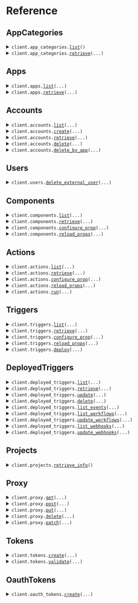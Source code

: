 # Reference
## AppCategories
<details><summary><code>client.app_categories.<a href="src/pipedream/app_categories/client.py">list</a>()</code></summary>
<dl>
<dd>

#### 🔌 Usage

<dl>
<dd>

<dl>
<dd>

```python
from pipedream import Pipedream

client = Pipedream(
    project_id="YOUR_PROJECT_ID",
    project_environment="YOUR_PROJECT_ENVIRONMENT",
    client_id="YOUR_CLIENT_ID",
    client_secret="YOUR_CLIENT_SECRET",
)
client.app_categories.list()

```
</dd>
</dl>
</dd>
</dl>

#### ⚙️ Parameters

<dl>
<dd>

<dl>
<dd>

**request_options:** `typing.Optional[RequestOptions]` — Request-specific configuration.
    
</dd>
</dl>
</dd>
</dl>


</dd>
</dl>
</details>

<details><summary><code>client.app_categories.<a href="src/pipedream/app_categories/client.py">retrieve</a>(...)</code></summary>
<dl>
<dd>

#### 🔌 Usage

<dl>
<dd>

<dl>
<dd>

```python
from pipedream import Pipedream

client = Pipedream(
    project_id="YOUR_PROJECT_ID",
    project_environment="YOUR_PROJECT_ENVIRONMENT",
    client_id="YOUR_CLIENT_ID",
    client_secret="YOUR_CLIENT_SECRET",
)
client.app_categories.retrieve(
    id="id",
)

```
</dd>
</dl>
</dd>
</dl>

#### ⚙️ Parameters

<dl>
<dd>

<dl>
<dd>

**id:** `str` — The ID of the app category to retrieve
    
</dd>
</dl>

<dl>
<dd>

**request_options:** `typing.Optional[RequestOptions]` — Request-specific configuration.
    
</dd>
</dl>
</dd>
</dl>


</dd>
</dl>
</details>

## Apps
<details><summary><code>client.apps.<a href="src/pipedream/apps/client.py">list</a>(...)</code></summary>
<dl>
<dd>

#### 🔌 Usage

<dl>
<dd>

<dl>
<dd>

```python
from pipedream import Pipedream

client = Pipedream(
    project_id="YOUR_PROJECT_ID",
    project_environment="YOUR_PROJECT_ENVIRONMENT",
    client_id="YOUR_CLIENT_ID",
    client_secret="YOUR_CLIENT_SECRET",
)
response = client.apps.list()
for item in response:
    yield item
# alternatively, you can paginate page-by-page
for page in response.iter_pages():
    yield page

```
</dd>
</dl>
</dd>
</dl>

#### ⚙️ Parameters

<dl>
<dd>

<dl>
<dd>

**after:** `typing.Optional[str]` — The cursor to start from for pagination
    
</dd>
</dl>

<dl>
<dd>

**before:** `typing.Optional[str]` — The cursor to end before for pagination
    
</dd>
</dl>

<dl>
<dd>

**limit:** `typing.Optional[int]` — The maximum number of results to return
    
</dd>
</dl>

<dl>
<dd>

**q:** `typing.Optional[str]` — A search query to filter the apps
    
</dd>
</dl>

<dl>
<dd>

**sort_key:** `typing.Optional[AppsListRequestSortKey]` — The key to sort the apps by
    
</dd>
</dl>

<dl>
<dd>

**sort_direction:** `typing.Optional[AppsListRequestSortDirection]` — The direction to sort the apps
    
</dd>
</dl>

<dl>
<dd>

**category_ids:** `typing.Optional[typing.Union[str, typing.Sequence[str]]]` — Only return apps in these categories
    
</dd>
</dl>

<dl>
<dd>

**request_options:** `typing.Optional[RequestOptions]` — Request-specific configuration.
    
</dd>
</dl>
</dd>
</dl>


</dd>
</dl>
</details>

<details><summary><code>client.apps.<a href="src/pipedream/apps/client.py">retrieve</a>(...)</code></summary>
<dl>
<dd>

#### 🔌 Usage

<dl>
<dd>

<dl>
<dd>

```python
from pipedream import Pipedream

client = Pipedream(
    project_id="YOUR_PROJECT_ID",
    project_environment="YOUR_PROJECT_ENVIRONMENT",
    client_id="YOUR_CLIENT_ID",
    client_secret="YOUR_CLIENT_SECRET",
)
client.apps.retrieve(
    app_id="app_id",
)

```
</dd>
</dl>
</dd>
</dl>

#### ⚙️ Parameters

<dl>
<dd>

<dl>
<dd>

**app_id:** `str` — The name slug or ID of the app (e.g., 'slack', 'github')
    
</dd>
</dl>

<dl>
<dd>

**request_options:** `typing.Optional[RequestOptions]` — Request-specific configuration.
    
</dd>
</dl>
</dd>
</dl>


</dd>
</dl>
</details>

## Accounts
<details><summary><code>client.accounts.<a href="src/pipedream/accounts/client.py">list</a>(...)</code></summary>
<dl>
<dd>

#### 🔌 Usage

<dl>
<dd>

<dl>
<dd>

```python
from pipedream import Pipedream

client = Pipedream(
    project_id="YOUR_PROJECT_ID",
    project_environment="YOUR_PROJECT_ENVIRONMENT",
    client_id="YOUR_CLIENT_ID",
    client_secret="YOUR_CLIENT_SECRET",
)
response = client.accounts.list()
for item in response:
    yield item
# alternatively, you can paginate page-by-page
for page in response.iter_pages():
    yield page

```
</dd>
</dl>
</dd>
</dl>

#### ⚙️ Parameters

<dl>
<dd>

<dl>
<dd>

**app_id:** `typing.Optional[str]` — The app slug or ID to filter accounts by.
    
</dd>
</dl>

<dl>
<dd>

**external_user_id:** `typing.Optional[str]` 
    
</dd>
</dl>

<dl>
<dd>

**oauth_app_id:** `typing.Optional[str]` — The OAuth app ID to filter by, if applicable
    
</dd>
</dl>

<dl>
<dd>

**after:** `typing.Optional[str]` — The cursor to start from for pagination
    
</dd>
</dl>

<dl>
<dd>

**before:** `typing.Optional[str]` — The cursor to end before for pagination
    
</dd>
</dl>

<dl>
<dd>

**limit:** `typing.Optional[int]` — The maximum number of results to return
    
</dd>
</dl>

<dl>
<dd>

**include_credentials:** `typing.Optional[bool]` — Whether to retrieve the account's credentials or not
    
</dd>
</dl>

<dl>
<dd>

**request_options:** `typing.Optional[RequestOptions]` — Request-specific configuration.
    
</dd>
</dl>
</dd>
</dl>


</dd>
</dl>
</details>

<details><summary><code>client.accounts.<a href="src/pipedream/accounts/client.py">create</a>(...)</code></summary>
<dl>
<dd>

#### 🔌 Usage

<dl>
<dd>

<dl>
<dd>

```python
from pipedream import Pipedream

client = Pipedream(
    project_id="YOUR_PROJECT_ID",
    project_environment="YOUR_PROJECT_ENVIRONMENT",
    client_id="YOUR_CLIENT_ID",
    client_secret="YOUR_CLIENT_SECRET",
)
client.accounts.create(
    app_slug="app_slug",
    cfmap_json="cfmap_json",
    connect_token="connect_token",
)

```
</dd>
</dl>
</dd>
</dl>

#### ⚙️ Parameters

<dl>
<dd>

<dl>
<dd>

**app_slug:** `str` — The app slug for the account
    
</dd>
</dl>

<dl>
<dd>

**cfmap_json:** `str` — JSON string containing the custom fields mapping
    
</dd>
</dl>

<dl>
<dd>

**connect_token:** `str` — The connect token for authentication
    
</dd>
</dl>

<dl>
<dd>

**app_id:** `typing.Optional[str]` — The app slug or ID to filter accounts by.
    
</dd>
</dl>

<dl>
<dd>

**external_user_id:** `typing.Optional[str]` 
    
</dd>
</dl>

<dl>
<dd>

**oauth_app_id:** `typing.Optional[str]` — The OAuth app ID to filter by, if applicable
    
</dd>
</dl>

<dl>
<dd>

**name:** `typing.Optional[str]` — Optional name for the account
    
</dd>
</dl>

<dl>
<dd>

**request_options:** `typing.Optional[RequestOptions]` — Request-specific configuration.
    
</dd>
</dl>
</dd>
</dl>


</dd>
</dl>
</details>

<details><summary><code>client.accounts.<a href="src/pipedream/accounts/client.py">retrieve</a>(...)</code></summary>
<dl>
<dd>

#### 🔌 Usage

<dl>
<dd>

<dl>
<dd>

```python
from pipedream import Pipedream

client = Pipedream(
    project_id="YOUR_PROJECT_ID",
    project_environment="YOUR_PROJECT_ENVIRONMENT",
    client_id="YOUR_CLIENT_ID",
    client_secret="YOUR_CLIENT_SECRET",
)
client.accounts.retrieve(
    account_id="account_id",
)

```
</dd>
</dl>
</dd>
</dl>

#### ⚙️ Parameters

<dl>
<dd>

<dl>
<dd>

**account_id:** `str` 
    
</dd>
</dl>

<dl>
<dd>

**include_credentials:** `typing.Optional[bool]` — Whether to retrieve the account's credentials or not
    
</dd>
</dl>

<dl>
<dd>

**request_options:** `typing.Optional[RequestOptions]` — Request-specific configuration.
    
</dd>
</dl>
</dd>
</dl>


</dd>
</dl>
</details>

<details><summary><code>client.accounts.<a href="src/pipedream/accounts/client.py">delete</a>(...)</code></summary>
<dl>
<dd>

#### 🔌 Usage

<dl>
<dd>

<dl>
<dd>

```python
from pipedream import Pipedream

client = Pipedream(
    project_id="YOUR_PROJECT_ID",
    project_environment="YOUR_PROJECT_ENVIRONMENT",
    client_id="YOUR_CLIENT_ID",
    client_secret="YOUR_CLIENT_SECRET",
)
client.accounts.delete(
    account_id="account_id",
)

```
</dd>
</dl>
</dd>
</dl>

#### ⚙️ Parameters

<dl>
<dd>

<dl>
<dd>

**account_id:** `str` 
    
</dd>
</dl>

<dl>
<dd>

**request_options:** `typing.Optional[RequestOptions]` — Request-specific configuration.
    
</dd>
</dl>
</dd>
</dl>


</dd>
</dl>
</details>

<details><summary><code>client.accounts.<a href="src/pipedream/accounts/client.py">delete_by_app</a>(...)</code></summary>
<dl>
<dd>

#### 🔌 Usage

<dl>
<dd>

<dl>
<dd>

```python
from pipedream import Pipedream

client = Pipedream(
    project_id="YOUR_PROJECT_ID",
    project_environment="YOUR_PROJECT_ENVIRONMENT",
    client_id="YOUR_CLIENT_ID",
    client_secret="YOUR_CLIENT_SECRET",
)
client.accounts.delete_by_app(
    app_id="app_id",
)

```
</dd>
</dl>
</dd>
</dl>

#### ⚙️ Parameters

<dl>
<dd>

<dl>
<dd>

**app_id:** `str` 
    
</dd>
</dl>

<dl>
<dd>

**request_options:** `typing.Optional[RequestOptions]` — Request-specific configuration.
    
</dd>
</dl>
</dd>
</dl>


</dd>
</dl>
</details>

## Users
<details><summary><code>client.users.<a href="src/pipedream/users/client.py">delete_external_user</a>(...)</code></summary>
<dl>
<dd>

#### 🔌 Usage

<dl>
<dd>

<dl>
<dd>

```python
from pipedream import Pipedream

client = Pipedream(
    project_id="YOUR_PROJECT_ID",
    project_environment="YOUR_PROJECT_ENVIRONMENT",
    client_id="YOUR_CLIENT_ID",
    client_secret="YOUR_CLIENT_SECRET",
)
client.users.delete_external_user(
    external_user_id="external_user_id",
)

```
</dd>
</dl>
</dd>
</dl>

#### ⚙️ Parameters

<dl>
<dd>

<dl>
<dd>

**external_user_id:** `str` 
    
</dd>
</dl>

<dl>
<dd>

**request_options:** `typing.Optional[RequestOptions]` — Request-specific configuration.
    
</dd>
</dl>
</dd>
</dl>


</dd>
</dl>
</details>

## Components
<details><summary><code>client.components.<a href="src/pipedream/components/client.py">list</a>(...)</code></summary>
<dl>
<dd>

#### 🔌 Usage

<dl>
<dd>

<dl>
<dd>

```python
from pipedream import Pipedream

client = Pipedream(
    project_id="YOUR_PROJECT_ID",
    project_environment="YOUR_PROJECT_ENVIRONMENT",
    client_id="YOUR_CLIENT_ID",
    client_secret="YOUR_CLIENT_SECRET",
)
response = client.components.list()
for item in response:
    yield item
# alternatively, you can paginate page-by-page
for page in response.iter_pages():
    yield page

```
</dd>
</dl>
</dd>
</dl>

#### ⚙️ Parameters

<dl>
<dd>

<dl>
<dd>

**after:** `typing.Optional[str]` — The cursor to start from for pagination
    
</dd>
</dl>

<dl>
<dd>

**before:** `typing.Optional[str]` — The cursor to end before for pagination
    
</dd>
</dl>

<dl>
<dd>

**limit:** `typing.Optional[int]` — The maximum number of results to return
    
</dd>
</dl>

<dl>
<dd>

**q:** `typing.Optional[str]` — A search query to filter the components
    
</dd>
</dl>

<dl>
<dd>

**app:** `typing.Optional[str]` — The ID or name slug of the app to filter the components
    
</dd>
</dl>

<dl>
<dd>

**request_options:** `typing.Optional[RequestOptions]` — Request-specific configuration.
    
</dd>
</dl>
</dd>
</dl>


</dd>
</dl>
</details>

<details><summary><code>client.components.<a href="src/pipedream/components/client.py">retrieve</a>(...)</code></summary>
<dl>
<dd>

#### 🔌 Usage

<dl>
<dd>

<dl>
<dd>

```python
from pipedream import Pipedream

client = Pipedream(
    project_id="YOUR_PROJECT_ID",
    project_environment="YOUR_PROJECT_ENVIRONMENT",
    client_id="YOUR_CLIENT_ID",
    client_secret="YOUR_CLIENT_SECRET",
)
client.components.retrieve(
    component_id="component_id",
)

```
</dd>
</dl>
</dd>
</dl>

#### ⚙️ Parameters

<dl>
<dd>

<dl>
<dd>

**component_id:** `str` — The key that uniquely identifies the component (e.g., 'slack-send-message')
    
</dd>
</dl>

<dl>
<dd>

**request_options:** `typing.Optional[RequestOptions]` — Request-specific configuration.
    
</dd>
</dl>
</dd>
</dl>


</dd>
</dl>
</details>

<details><summary><code>client.components.<a href="src/pipedream/components/client.py">configure_prop</a>(...)</code></summary>
<dl>
<dd>

#### 🔌 Usage

<dl>
<dd>

<dl>
<dd>

```python
from pipedream import Pipedream

client = Pipedream(
    project_id="YOUR_PROJECT_ID",
    project_environment="YOUR_PROJECT_ENVIRONMENT",
    client_id="YOUR_CLIENT_ID",
    client_secret="YOUR_CLIENT_SECRET",
)
client.components.configure_prop(
    id="id",
    external_user_id="external_user_id",
    prop_name="prop_name",
)

```
</dd>
</dl>
</dd>
</dl>

#### ⚙️ Parameters

<dl>
<dd>

<dl>
<dd>

**id:** `str` — The component ID
    
</dd>
</dl>

<dl>
<dd>

**external_user_id:** `str` — The external user ID
    
</dd>
</dl>

<dl>
<dd>

**prop_name:** `str` — The name of the prop to configure
    
</dd>
</dl>

<dl>
<dd>

**async_handle:** `typing.Optional[str]` 
    
</dd>
</dl>

<dl>
<dd>

**blocking:** `typing.Optional[bool]` — Whether this operation should block until completion
    
</dd>
</dl>

<dl>
<dd>

**configured_props:** `typing.Optional[typing.Dict[str, typing.Optional[typing.Any]]]` — The configured properties for the component
    
</dd>
</dl>

<dl>
<dd>

**dynamic_props_id:** `typing.Optional[str]` — The ID for dynamic props
    
</dd>
</dl>

<dl>
<dd>

**configure_prop_opts_async_handle:** `typing.Optional[str]` — Handle for async operations
    
</dd>
</dl>

<dl>
<dd>

**page:** `typing.Optional[float]` — Page number for paginated results
    
</dd>
</dl>

<dl>
<dd>

**prev_context:** `typing.Optional[typing.Dict[str, typing.Optional[typing.Any]]]` — Previous context for pagination
    
</dd>
</dl>

<dl>
<dd>

**query:** `typing.Optional[str]` — Search query for filtering options
    
</dd>
</dl>

<dl>
<dd>

**request_options:** `typing.Optional[RequestOptions]` — Request-specific configuration.
    
</dd>
</dl>
</dd>
</dl>


</dd>
</dl>
</details>

<details><summary><code>client.components.<a href="src/pipedream/components/client.py">reload_props</a>(...)</code></summary>
<dl>
<dd>

#### 🔌 Usage

<dl>
<dd>

<dl>
<dd>

```python
from pipedream import Pipedream

client = Pipedream(
    project_id="YOUR_PROJECT_ID",
    project_environment="YOUR_PROJECT_ENVIRONMENT",
    client_id="YOUR_CLIENT_ID",
    client_secret="YOUR_CLIENT_SECRET",
)
client.components.reload_props(
    id="id",
    external_user_id="external_user_id",
)

```
</dd>
</dl>
</dd>
</dl>

#### ⚙️ Parameters

<dl>
<dd>

<dl>
<dd>

**id:** `str` — The component ID
    
</dd>
</dl>

<dl>
<dd>

**external_user_id:** `str` — The external user ID
    
</dd>
</dl>

<dl>
<dd>

**async_handle:** `typing.Optional[str]` 
    
</dd>
</dl>

<dl>
<dd>

**blocking:** `typing.Optional[bool]` — Whether this operation should block until completion
    
</dd>
</dl>

<dl>
<dd>

**configured_props:** `typing.Optional[typing.Dict[str, typing.Optional[typing.Any]]]` — The configured properties for the component
    
</dd>
</dl>

<dl>
<dd>

**dynamic_props_id:** `typing.Optional[str]` — The ID for dynamic props
    
</dd>
</dl>

<dl>
<dd>

**reload_props_opts_async_handle:** `typing.Optional[str]` — Handle for async operations
    
</dd>
</dl>

<dl>
<dd>

**request_options:** `typing.Optional[RequestOptions]` — Request-specific configuration.
    
</dd>
</dl>
</dd>
</dl>


</dd>
</dl>
</details>

## Actions
<details><summary><code>client.actions.<a href="src/pipedream/actions/client.py">list</a>(...)</code></summary>
<dl>
<dd>

#### 🔌 Usage

<dl>
<dd>

<dl>
<dd>

```python
from pipedream import Pipedream

client = Pipedream(
    project_id="YOUR_PROJECT_ID",
    project_environment="YOUR_PROJECT_ENVIRONMENT",
    client_id="YOUR_CLIENT_ID",
    client_secret="YOUR_CLIENT_SECRET",
)
response = client.actions.list()
for item in response:
    yield item
# alternatively, you can paginate page-by-page
for page in response.iter_pages():
    yield page

```
</dd>
</dl>
</dd>
</dl>

#### ⚙️ Parameters

<dl>
<dd>

<dl>
<dd>

**after:** `typing.Optional[str]` — The cursor to start from for pagination
    
</dd>
</dl>

<dl>
<dd>

**before:** `typing.Optional[str]` — The cursor to end before for pagination
    
</dd>
</dl>

<dl>
<dd>

**limit:** `typing.Optional[int]` — The maximum number of results to return
    
</dd>
</dl>

<dl>
<dd>

**q:** `typing.Optional[str]` — A search query to filter the actions
    
</dd>
</dl>

<dl>
<dd>

**app:** `typing.Optional[str]` — The ID or name slug of the app to filter the actions
    
</dd>
</dl>

<dl>
<dd>

**request_options:** `typing.Optional[RequestOptions]` — Request-specific configuration.
    
</dd>
</dl>
</dd>
</dl>


</dd>
</dl>
</details>

<details><summary><code>client.actions.<a href="src/pipedream/actions/client.py">retrieve</a>(...)</code></summary>
<dl>
<dd>

#### 🔌 Usage

<dl>
<dd>

<dl>
<dd>

```python
from pipedream import Pipedream

client = Pipedream(
    project_id="YOUR_PROJECT_ID",
    project_environment="YOUR_PROJECT_ENVIRONMENT",
    client_id="YOUR_CLIENT_ID",
    client_secret="YOUR_CLIENT_SECRET",
)
client.actions.retrieve(
    component_id="component_id",
)

```
</dd>
</dl>
</dd>
</dl>

#### ⚙️ Parameters

<dl>
<dd>

<dl>
<dd>

**component_id:** `str` — The key that uniquely identifies the component (e.g., 'slack-send-message')
    
</dd>
</dl>

<dl>
<dd>

**request_options:** `typing.Optional[RequestOptions]` — Request-specific configuration.
    
</dd>
</dl>
</dd>
</dl>


</dd>
</dl>
</details>

<details><summary><code>client.actions.<a href="src/pipedream/actions/client.py">configure_prop</a>(...)</code></summary>
<dl>
<dd>

#### 🔌 Usage

<dl>
<dd>

<dl>
<dd>

```python
from pipedream import Pipedream

client = Pipedream(
    project_id="YOUR_PROJECT_ID",
    project_environment="YOUR_PROJECT_ENVIRONMENT",
    client_id="YOUR_CLIENT_ID",
    client_secret="YOUR_CLIENT_SECRET",
)
client.actions.configure_prop(
    id="id",
    external_user_id="external_user_id",
    prop_name="prop_name",
)

```
</dd>
</dl>
</dd>
</dl>

#### ⚙️ Parameters

<dl>
<dd>

<dl>
<dd>

**id:** `str` — The component ID
    
</dd>
</dl>

<dl>
<dd>

**external_user_id:** `str` — The external user ID
    
</dd>
</dl>

<dl>
<dd>

**prop_name:** `str` — The name of the prop to configure
    
</dd>
</dl>

<dl>
<dd>

**async_handle:** `typing.Optional[str]` 
    
</dd>
</dl>

<dl>
<dd>

**blocking:** `typing.Optional[bool]` — Whether this operation should block until completion
    
</dd>
</dl>

<dl>
<dd>

**configured_props:** `typing.Optional[typing.Dict[str, typing.Optional[typing.Any]]]` — The configured properties for the component
    
</dd>
</dl>

<dl>
<dd>

**dynamic_props_id:** `typing.Optional[str]` — The ID for dynamic props
    
</dd>
</dl>

<dl>
<dd>

**configure_prop_opts_async_handle:** `typing.Optional[str]` — Handle for async operations
    
</dd>
</dl>

<dl>
<dd>

**page:** `typing.Optional[float]` — Page number for paginated results
    
</dd>
</dl>

<dl>
<dd>

**prev_context:** `typing.Optional[typing.Dict[str, typing.Optional[typing.Any]]]` — Previous context for pagination
    
</dd>
</dl>

<dl>
<dd>

**query:** `typing.Optional[str]` — Search query for filtering options
    
</dd>
</dl>

<dl>
<dd>

**request_options:** `typing.Optional[RequestOptions]` — Request-specific configuration.
    
</dd>
</dl>
</dd>
</dl>


</dd>
</dl>
</details>

<details><summary><code>client.actions.<a href="src/pipedream/actions/client.py">reload_props</a>(...)</code></summary>
<dl>
<dd>

#### 🔌 Usage

<dl>
<dd>

<dl>
<dd>

```python
from pipedream import Pipedream

client = Pipedream(
    project_id="YOUR_PROJECT_ID",
    project_environment="YOUR_PROJECT_ENVIRONMENT",
    client_id="YOUR_CLIENT_ID",
    client_secret="YOUR_CLIENT_SECRET",
)
client.actions.reload_props(
    id="id",
    external_user_id="external_user_id",
)

```
</dd>
</dl>
</dd>
</dl>

#### ⚙️ Parameters

<dl>
<dd>

<dl>
<dd>

**id:** `str` — The component ID
    
</dd>
</dl>

<dl>
<dd>

**external_user_id:** `str` — The external user ID
    
</dd>
</dl>

<dl>
<dd>

**async_handle:** `typing.Optional[str]` 
    
</dd>
</dl>

<dl>
<dd>

**blocking:** `typing.Optional[bool]` — Whether this operation should block until completion
    
</dd>
</dl>

<dl>
<dd>

**configured_props:** `typing.Optional[typing.Dict[str, typing.Optional[typing.Any]]]` — The configured properties for the component
    
</dd>
</dl>

<dl>
<dd>

**dynamic_props_id:** `typing.Optional[str]` — The ID for dynamic props
    
</dd>
</dl>

<dl>
<dd>

**reload_props_opts_async_handle:** `typing.Optional[str]` — Handle for async operations
    
</dd>
</dl>

<dl>
<dd>

**request_options:** `typing.Optional[RequestOptions]` — Request-specific configuration.
    
</dd>
</dl>
</dd>
</dl>


</dd>
</dl>
</details>

<details><summary><code>client.actions.<a href="src/pipedream/actions/client.py">run</a>(...)</code></summary>
<dl>
<dd>

#### 🔌 Usage

<dl>
<dd>

<dl>
<dd>

```python
from pipedream import Pipedream

client = Pipedream(
    project_id="YOUR_PROJECT_ID",
    project_environment="YOUR_PROJECT_ENVIRONMENT",
    client_id="YOUR_CLIENT_ID",
    client_secret="YOUR_CLIENT_SECRET",
)
client.actions.run(
    id="id",
    external_user_id="external_user_id",
)

```
</dd>
</dl>
</dd>
</dl>

#### ⚙️ Parameters

<dl>
<dd>

<dl>
<dd>

**id:** `str` — The action component ID
    
</dd>
</dl>

<dl>
<dd>

**external_user_id:** `str` — The external user ID
    
</dd>
</dl>

<dl>
<dd>

**async_handle:** `typing.Optional[str]` 
    
</dd>
</dl>

<dl>
<dd>

**configured_props:** `typing.Optional[typing.Dict[str, typing.Optional[typing.Any]]]` — The configured properties for the action
    
</dd>
</dl>

<dl>
<dd>

**dynamic_props_id:** `typing.Optional[str]` — The ID for dynamic props
    
</dd>
</dl>

<dl>
<dd>

**request_options:** `typing.Optional[RequestOptions]` — Request-specific configuration.
    
</dd>
</dl>
</dd>
</dl>


</dd>
</dl>
</details>

## Triggers
<details><summary><code>client.triggers.<a href="src/pipedream/triggers/client.py">list</a>(...)</code></summary>
<dl>
<dd>

#### 🔌 Usage

<dl>
<dd>

<dl>
<dd>

```python
from pipedream import Pipedream

client = Pipedream(
    project_id="YOUR_PROJECT_ID",
    project_environment="YOUR_PROJECT_ENVIRONMENT",
    client_id="YOUR_CLIENT_ID",
    client_secret="YOUR_CLIENT_SECRET",
)
response = client.triggers.list()
for item in response:
    yield item
# alternatively, you can paginate page-by-page
for page in response.iter_pages():
    yield page

```
</dd>
</dl>
</dd>
</dl>

#### ⚙️ Parameters

<dl>
<dd>

<dl>
<dd>

**after:** `typing.Optional[str]` — The cursor to start from for pagination
    
</dd>
</dl>

<dl>
<dd>

**before:** `typing.Optional[str]` — The cursor to end before for pagination
    
</dd>
</dl>

<dl>
<dd>

**limit:** `typing.Optional[int]` — The maximum number of results to return
    
</dd>
</dl>

<dl>
<dd>

**q:** `typing.Optional[str]` — A search query to filter the triggers
    
</dd>
</dl>

<dl>
<dd>

**app:** `typing.Optional[str]` — The ID or name slug of the app to filter the triggers
    
</dd>
</dl>

<dl>
<dd>

**request_options:** `typing.Optional[RequestOptions]` — Request-specific configuration.
    
</dd>
</dl>
</dd>
</dl>


</dd>
</dl>
</details>

<details><summary><code>client.triggers.<a href="src/pipedream/triggers/client.py">retrieve</a>(...)</code></summary>
<dl>
<dd>

#### 🔌 Usage

<dl>
<dd>

<dl>
<dd>

```python
from pipedream import Pipedream

client = Pipedream(
    project_id="YOUR_PROJECT_ID",
    project_environment="YOUR_PROJECT_ENVIRONMENT",
    client_id="YOUR_CLIENT_ID",
    client_secret="YOUR_CLIENT_SECRET",
)
client.triggers.retrieve(
    component_id="component_id",
)

```
</dd>
</dl>
</dd>
</dl>

#### ⚙️ Parameters

<dl>
<dd>

<dl>
<dd>

**component_id:** `str` — The key that uniquely identifies the component (e.g., 'slack-send-message')
    
</dd>
</dl>

<dl>
<dd>

**request_options:** `typing.Optional[RequestOptions]` — Request-specific configuration.
    
</dd>
</dl>
</dd>
</dl>


</dd>
</dl>
</details>

<details><summary><code>client.triggers.<a href="src/pipedream/triggers/client.py">configure_prop</a>(...)</code></summary>
<dl>
<dd>

#### 🔌 Usage

<dl>
<dd>

<dl>
<dd>

```python
from pipedream import Pipedream

client = Pipedream(
    project_id="YOUR_PROJECT_ID",
    project_environment="YOUR_PROJECT_ENVIRONMENT",
    client_id="YOUR_CLIENT_ID",
    client_secret="YOUR_CLIENT_SECRET",
)
client.triggers.configure_prop(
    id="id",
    external_user_id="external_user_id",
    prop_name="prop_name",
)

```
</dd>
</dl>
</dd>
</dl>

#### ⚙️ Parameters

<dl>
<dd>

<dl>
<dd>

**id:** `str` — The component ID
    
</dd>
</dl>

<dl>
<dd>

**external_user_id:** `str` — The external user ID
    
</dd>
</dl>

<dl>
<dd>

**prop_name:** `str` — The name of the prop to configure
    
</dd>
</dl>

<dl>
<dd>

**async_handle:** `typing.Optional[str]` 
    
</dd>
</dl>

<dl>
<dd>

**blocking:** `typing.Optional[bool]` — Whether this operation should block until completion
    
</dd>
</dl>

<dl>
<dd>

**configured_props:** `typing.Optional[typing.Dict[str, typing.Optional[typing.Any]]]` — The configured properties for the component
    
</dd>
</dl>

<dl>
<dd>

**dynamic_props_id:** `typing.Optional[str]` — The ID for dynamic props
    
</dd>
</dl>

<dl>
<dd>

**configure_prop_opts_async_handle:** `typing.Optional[str]` — Handle for async operations
    
</dd>
</dl>

<dl>
<dd>

**page:** `typing.Optional[float]` — Page number for paginated results
    
</dd>
</dl>

<dl>
<dd>

**prev_context:** `typing.Optional[typing.Dict[str, typing.Optional[typing.Any]]]` — Previous context for pagination
    
</dd>
</dl>

<dl>
<dd>

**query:** `typing.Optional[str]` — Search query for filtering options
    
</dd>
</dl>

<dl>
<dd>

**request_options:** `typing.Optional[RequestOptions]` — Request-specific configuration.
    
</dd>
</dl>
</dd>
</dl>


</dd>
</dl>
</details>

<details><summary><code>client.triggers.<a href="src/pipedream/triggers/client.py">reload_props</a>(...)</code></summary>
<dl>
<dd>

#### 🔌 Usage

<dl>
<dd>

<dl>
<dd>

```python
from pipedream import Pipedream

client = Pipedream(
    project_id="YOUR_PROJECT_ID",
    project_environment="YOUR_PROJECT_ENVIRONMENT",
    client_id="YOUR_CLIENT_ID",
    client_secret="YOUR_CLIENT_SECRET",
)
client.triggers.reload_props(
    id="id",
    external_user_id="external_user_id",
)

```
</dd>
</dl>
</dd>
</dl>

#### ⚙️ Parameters

<dl>
<dd>

<dl>
<dd>

**id:** `str` — The component ID
    
</dd>
</dl>

<dl>
<dd>

**external_user_id:** `str` — The external user ID
    
</dd>
</dl>

<dl>
<dd>

**async_handle:** `typing.Optional[str]` 
    
</dd>
</dl>

<dl>
<dd>

**blocking:** `typing.Optional[bool]` — Whether this operation should block until completion
    
</dd>
</dl>

<dl>
<dd>

**configured_props:** `typing.Optional[typing.Dict[str, typing.Optional[typing.Any]]]` — The configured properties for the component
    
</dd>
</dl>

<dl>
<dd>

**dynamic_props_id:** `typing.Optional[str]` — The ID for dynamic props
    
</dd>
</dl>

<dl>
<dd>

**reload_props_opts_async_handle:** `typing.Optional[str]` — Handle for async operations
    
</dd>
</dl>

<dl>
<dd>

**request_options:** `typing.Optional[RequestOptions]` — Request-specific configuration.
    
</dd>
</dl>
</dd>
</dl>


</dd>
</dl>
</details>

<details><summary><code>client.triggers.<a href="src/pipedream/triggers/client.py">deploy</a>(...)</code></summary>
<dl>
<dd>

#### 🔌 Usage

<dl>
<dd>

<dl>
<dd>

```python
from pipedream import Pipedream

client = Pipedream(
    project_id="YOUR_PROJECT_ID",
    project_environment="YOUR_PROJECT_ENVIRONMENT",
    client_id="YOUR_CLIENT_ID",
    client_secret="YOUR_CLIENT_SECRET",
)
client.triggers.deploy(
    id="id",
    external_user_id="external_user_id",
)

```
</dd>
</dl>
</dd>
</dl>

#### ⚙️ Parameters

<dl>
<dd>

<dl>
<dd>

**id:** `str` — The trigger component ID
    
</dd>
</dl>

<dl>
<dd>

**external_user_id:** `str` — The external user ID
    
</dd>
</dl>

<dl>
<dd>

**configured_props:** `typing.Optional[typing.Dict[str, typing.Optional[typing.Any]]]` — The configured properties for the trigger
    
</dd>
</dl>

<dl>
<dd>

**dynamic_props_id:** `typing.Optional[str]` — The ID for dynamic props
    
</dd>
</dl>

<dl>
<dd>

**webhook_url:** `typing.Optional[str]` — Optional webhook URL to receive trigger events
    
</dd>
</dl>

<dl>
<dd>

**request_options:** `typing.Optional[RequestOptions]` — Request-specific configuration.
    
</dd>
</dl>
</dd>
</dl>


</dd>
</dl>
</details>

## DeployedTriggers
<details><summary><code>client.deployed_triggers.<a href="src/pipedream/deployed_triggers/client.py">list</a>(...)</code></summary>
<dl>
<dd>

#### 🔌 Usage

<dl>
<dd>

<dl>
<dd>

```python
from pipedream import Pipedream

client = Pipedream(
    project_id="YOUR_PROJECT_ID",
    project_environment="YOUR_PROJECT_ENVIRONMENT",
    client_id="YOUR_CLIENT_ID",
    client_secret="YOUR_CLIENT_SECRET",
)
response = client.deployed_triggers.list(
    external_user_id="external_user_id",
)
for item in response:
    yield item
# alternatively, you can paginate page-by-page
for page in response.iter_pages():
    yield page

```
</dd>
</dl>
</dd>
</dl>

#### ⚙️ Parameters

<dl>
<dd>

<dl>
<dd>

**external_user_id:** `str` — Your end user ID, for whom you deployed the trigger
    
</dd>
</dl>

<dl>
<dd>

**after:** `typing.Optional[str]` — The cursor to start from for pagination
    
</dd>
</dl>

<dl>
<dd>

**before:** `typing.Optional[str]` — The cursor to end before for pagination
    
</dd>
</dl>

<dl>
<dd>

**limit:** `typing.Optional[int]` — The maximum number of results to return
    
</dd>
</dl>

<dl>
<dd>

**request_options:** `typing.Optional[RequestOptions]` — Request-specific configuration.
    
</dd>
</dl>
</dd>
</dl>


</dd>
</dl>
</details>

<details><summary><code>client.deployed_triggers.<a href="src/pipedream/deployed_triggers/client.py">retrieve</a>(...)</code></summary>
<dl>
<dd>

#### 🔌 Usage

<dl>
<dd>

<dl>
<dd>

```python
from pipedream import Pipedream

client = Pipedream(
    project_id="YOUR_PROJECT_ID",
    project_environment="YOUR_PROJECT_ENVIRONMENT",
    client_id="YOUR_CLIENT_ID",
    client_secret="YOUR_CLIENT_SECRET",
)
client.deployed_triggers.retrieve(
    trigger_id="trigger_id",
    external_user_id="external_user_id",
)

```
</dd>
</dl>
</dd>
</dl>

#### ⚙️ Parameters

<dl>
<dd>

<dl>
<dd>

**trigger_id:** `str` 
    
</dd>
</dl>

<dl>
<dd>

**external_user_id:** `str` — Your end user ID, for whom you deployed the trigger
    
</dd>
</dl>

<dl>
<dd>

**request_options:** `typing.Optional[RequestOptions]` — Request-specific configuration.
    
</dd>
</dl>
</dd>
</dl>


</dd>
</dl>
</details>

<details><summary><code>client.deployed_triggers.<a href="src/pipedream/deployed_triggers/client.py">update</a>(...)</code></summary>
<dl>
<dd>

#### 🔌 Usage

<dl>
<dd>

<dl>
<dd>

```python
from pipedream import Pipedream

client = Pipedream(
    project_id="YOUR_PROJECT_ID",
    project_environment="YOUR_PROJECT_ENVIRONMENT",
    client_id="YOUR_CLIENT_ID",
    client_secret="YOUR_CLIENT_SECRET",
)
client.deployed_triggers.update(
    trigger_id="trigger_id",
    external_user_id="external_user_id",
)

```
</dd>
</dl>
</dd>
</dl>

#### ⚙️ Parameters

<dl>
<dd>

<dl>
<dd>

**trigger_id:** `str` 
    
</dd>
</dl>

<dl>
<dd>

**external_user_id:** `str` — The external user ID who owns the trigger
    
</dd>
</dl>

<dl>
<dd>

**active:** `typing.Optional[bool]` — Whether the trigger should be active
    
</dd>
</dl>

<dl>
<dd>

**configured_props:** `typing.Optional[typing.Dict[str, typing.Optional[typing.Any]]]` — The configured properties for the trigger
    
</dd>
</dl>

<dl>
<dd>

**name:** `typing.Optional[str]` — The name of the trigger
    
</dd>
</dl>

<dl>
<dd>

**request_options:** `typing.Optional[RequestOptions]` — Request-specific configuration.
    
</dd>
</dl>
</dd>
</dl>


</dd>
</dl>
</details>

<details><summary><code>client.deployed_triggers.<a href="src/pipedream/deployed_triggers/client.py">delete</a>(...)</code></summary>
<dl>
<dd>

#### 🔌 Usage

<dl>
<dd>

<dl>
<dd>

```python
from pipedream import Pipedream

client = Pipedream(
    project_id="YOUR_PROJECT_ID",
    project_environment="YOUR_PROJECT_ENVIRONMENT",
    client_id="YOUR_CLIENT_ID",
    client_secret="YOUR_CLIENT_SECRET",
)
client.deployed_triggers.delete(
    trigger_id="trigger_id",
    external_user_id="external_user_id",
)

```
</dd>
</dl>
</dd>
</dl>

#### ⚙️ Parameters

<dl>
<dd>

<dl>
<dd>

**trigger_id:** `str` 
    
</dd>
</dl>

<dl>
<dd>

**external_user_id:** `str` — The external user ID who owns the trigger
    
</dd>
</dl>

<dl>
<dd>

**ignore_hook_errors:** `typing.Optional[bool]` — Whether to ignore errors during deactivation hook
    
</dd>
</dl>

<dl>
<dd>

**request_options:** `typing.Optional[RequestOptions]` — Request-specific configuration.
    
</dd>
</dl>
</dd>
</dl>


</dd>
</dl>
</details>

<details><summary><code>client.deployed_triggers.<a href="src/pipedream/deployed_triggers/client.py">list_events</a>(...)</code></summary>
<dl>
<dd>

#### 🔌 Usage

<dl>
<dd>

<dl>
<dd>

```python
from pipedream import Pipedream

client = Pipedream(
    project_id="YOUR_PROJECT_ID",
    project_environment="YOUR_PROJECT_ENVIRONMENT",
    client_id="YOUR_CLIENT_ID",
    client_secret="YOUR_CLIENT_SECRET",
)
client.deployed_triggers.list_events(
    trigger_id="trigger_id",
    external_user_id="external_user_id",
)

```
</dd>
</dl>
</dd>
</dl>

#### ⚙️ Parameters

<dl>
<dd>

<dl>
<dd>

**trigger_id:** `str` 
    
</dd>
</dl>

<dl>
<dd>

**external_user_id:** `str` — Your end user ID, for whom you deployed the trigger
    
</dd>
</dl>

<dl>
<dd>

**n:** `typing.Optional[int]` — The number of events to retrieve (defaults to 20 if not provided)
    
</dd>
</dl>

<dl>
<dd>

**request_options:** `typing.Optional[RequestOptions]` — Request-specific configuration.
    
</dd>
</dl>
</dd>
</dl>


</dd>
</dl>
</details>

<details><summary><code>client.deployed_triggers.<a href="src/pipedream/deployed_triggers/client.py">list_workflows</a>(...)</code></summary>
<dl>
<dd>

#### 🔌 Usage

<dl>
<dd>

<dl>
<dd>

```python
from pipedream import Pipedream

client = Pipedream(
    project_id="YOUR_PROJECT_ID",
    project_environment="YOUR_PROJECT_ENVIRONMENT",
    client_id="YOUR_CLIENT_ID",
    client_secret="YOUR_CLIENT_SECRET",
)
client.deployed_triggers.list_workflows(
    trigger_id="trigger_id",
    external_user_id="external_user_id",
)

```
</dd>
</dl>
</dd>
</dl>

#### ⚙️ Parameters

<dl>
<dd>

<dl>
<dd>

**trigger_id:** `str` 
    
</dd>
</dl>

<dl>
<dd>

**external_user_id:** `str` — The external user ID who owns the trigger
    
</dd>
</dl>

<dl>
<dd>

**request_options:** `typing.Optional[RequestOptions]` — Request-specific configuration.
    
</dd>
</dl>
</dd>
</dl>


</dd>
</dl>
</details>

<details><summary><code>client.deployed_triggers.<a href="src/pipedream/deployed_triggers/client.py">update_workflows</a>(...)</code></summary>
<dl>
<dd>

#### 🔌 Usage

<dl>
<dd>

<dl>
<dd>

```python
from pipedream import Pipedream

client = Pipedream(
    project_id="YOUR_PROJECT_ID",
    project_environment="YOUR_PROJECT_ENVIRONMENT",
    client_id="YOUR_CLIENT_ID",
    client_secret="YOUR_CLIENT_SECRET",
)
client.deployed_triggers.update_workflows(
    trigger_id="trigger_id",
    external_user_id="external_user_id",
    workflow_ids=["workflow_ids"],
)

```
</dd>
</dl>
</dd>
</dl>

#### ⚙️ Parameters

<dl>
<dd>

<dl>
<dd>

**trigger_id:** `str` 
    
</dd>
</dl>

<dl>
<dd>

**external_user_id:** `str` — The external user ID who owns the trigger
    
</dd>
</dl>

<dl>
<dd>

**workflow_ids:** `typing.Sequence[str]` — Array of workflow IDs to set
    
</dd>
</dl>

<dl>
<dd>

**request_options:** `typing.Optional[RequestOptions]` — Request-specific configuration.
    
</dd>
</dl>
</dd>
</dl>


</dd>
</dl>
</details>

<details><summary><code>client.deployed_triggers.<a href="src/pipedream/deployed_triggers/client.py">list_webhooks</a>(...)</code></summary>
<dl>
<dd>

#### 🔌 Usage

<dl>
<dd>

<dl>
<dd>

```python
from pipedream import Pipedream

client = Pipedream(
    project_id="YOUR_PROJECT_ID",
    project_environment="YOUR_PROJECT_ENVIRONMENT",
    client_id="YOUR_CLIENT_ID",
    client_secret="YOUR_CLIENT_SECRET",
)
client.deployed_triggers.list_webhooks(
    trigger_id="trigger_id",
    external_user_id="external_user_id",
)

```
</dd>
</dl>
</dd>
</dl>

#### ⚙️ Parameters

<dl>
<dd>

<dl>
<dd>

**trigger_id:** `str` 
    
</dd>
</dl>

<dl>
<dd>

**external_user_id:** `str` — The external user ID who owns the trigger
    
</dd>
</dl>

<dl>
<dd>

**request_options:** `typing.Optional[RequestOptions]` — Request-specific configuration.
    
</dd>
</dl>
</dd>
</dl>


</dd>
</dl>
</details>

<details><summary><code>client.deployed_triggers.<a href="src/pipedream/deployed_triggers/client.py">update_webhooks</a>(...)</code></summary>
<dl>
<dd>

#### 🔌 Usage

<dl>
<dd>

<dl>
<dd>

```python
from pipedream import Pipedream

client = Pipedream(
    project_id="YOUR_PROJECT_ID",
    project_environment="YOUR_PROJECT_ENVIRONMENT",
    client_id="YOUR_CLIENT_ID",
    client_secret="YOUR_CLIENT_SECRET",
)
client.deployed_triggers.update_webhooks(
    trigger_id="trigger_id",
    external_user_id="external_user_id",
    webhook_urls=["webhook_urls"],
)

```
</dd>
</dl>
</dd>
</dl>

#### ⚙️ Parameters

<dl>
<dd>

<dl>
<dd>

**trigger_id:** `str` 
    
</dd>
</dl>

<dl>
<dd>

**external_user_id:** `str` — The external user ID who owns the trigger
    
</dd>
</dl>

<dl>
<dd>

**webhook_urls:** `typing.Sequence[str]` — Array of webhook URLs to set
    
</dd>
</dl>

<dl>
<dd>

**request_options:** `typing.Optional[RequestOptions]` — Request-specific configuration.
    
</dd>
</dl>
</dd>
</dl>


</dd>
</dl>
</details>

## Projects
<details><summary><code>client.projects.<a href="src/pipedream/projects/client.py">retrieve_info</a>()</code></summary>
<dl>
<dd>

#### 🔌 Usage

<dl>
<dd>

<dl>
<dd>

```python
from pipedream import Pipedream

client = Pipedream(
    project_id="YOUR_PROJECT_ID",
    project_environment="YOUR_PROJECT_ENVIRONMENT",
    client_id="YOUR_CLIENT_ID",
    client_secret="YOUR_CLIENT_SECRET",
)
client.projects.retrieve_info()

```
</dd>
</dl>
</dd>
</dl>

#### ⚙️ Parameters

<dl>
<dd>

<dl>
<dd>

**request_options:** `typing.Optional[RequestOptions]` — Request-specific configuration.
    
</dd>
</dl>
</dd>
</dl>


</dd>
</dl>
</details>

## Proxy
<details><summary><code>client.proxy.<a href="src/pipedream/proxy/client.py">get</a>(...)</code></summary>
<dl>
<dd>

#### 🔌 Usage

<dl>
<dd>

<dl>
<dd>

```python
from pipedream import Pipedream

client = Pipedream(
    project_id="YOUR_PROJECT_ID",
    project_environment="YOUR_PROJECT_ENVIRONMENT",
    client_id="YOUR_CLIENT_ID",
    client_secret="YOUR_CLIENT_SECRET",
)
client.proxy.get(
    url_64="url_64",
    external_user_id="external_user_id",
    account_id="account_id",
)

```
</dd>
</dl>
</dd>
</dl>

#### ⚙️ Parameters

<dl>
<dd>

<dl>
<dd>

**url_64:** `str` — Base64-encoded target URL
    
</dd>
</dl>

<dl>
<dd>

**external_user_id:** `str` — The external user ID for the proxy request
    
</dd>
</dl>

<dl>
<dd>

**account_id:** `str` — The account ID to use for authentication
    
</dd>
</dl>

<dl>
<dd>

**request_options:** `typing.Optional[RequestOptions]` — Request-specific configuration.
    
</dd>
</dl>
</dd>
</dl>


</dd>
</dl>
</details>

<details><summary><code>client.proxy.<a href="src/pipedream/proxy/client.py">post</a>(...)</code></summary>
<dl>
<dd>

#### 🔌 Usage

<dl>
<dd>

<dl>
<dd>

```python
from pipedream import Pipedream

client = Pipedream(
    project_id="YOUR_PROJECT_ID",
    project_environment="YOUR_PROJECT_ENVIRONMENT",
    client_id="YOUR_CLIENT_ID",
    client_secret="YOUR_CLIENT_SECRET",
)
client.proxy.post(
    url_64="url_64",
    external_user_id="external_user_id",
    account_id="account_id",
    request={"key": "value"},
)

```
</dd>
</dl>
</dd>
</dl>

#### ⚙️ Parameters

<dl>
<dd>

<dl>
<dd>

**url_64:** `str` — Base64-encoded target URL
    
</dd>
</dl>

<dl>
<dd>

**external_user_id:** `str` — The external user ID for the proxy request
    
</dd>
</dl>

<dl>
<dd>

**account_id:** `str` — The account ID to use for authentication
    
</dd>
</dl>

<dl>
<dd>

**request:** `typing.Dict[str, typing.Optional[typing.Any]]` 
    
</dd>
</dl>

<dl>
<dd>

**request_options:** `typing.Optional[RequestOptions]` — Request-specific configuration.
    
</dd>
</dl>
</dd>
</dl>


</dd>
</dl>
</details>

<details><summary><code>client.proxy.<a href="src/pipedream/proxy/client.py">put</a>(...)</code></summary>
<dl>
<dd>

#### 🔌 Usage

<dl>
<dd>

<dl>
<dd>

```python
from pipedream import Pipedream

client = Pipedream(
    project_id="YOUR_PROJECT_ID",
    project_environment="YOUR_PROJECT_ENVIRONMENT",
    client_id="YOUR_CLIENT_ID",
    client_secret="YOUR_CLIENT_SECRET",
)
client.proxy.put(
    url_64="url_64",
    external_user_id="external_user_id",
    account_id="account_id",
    request={"key": "value"},
)

```
</dd>
</dl>
</dd>
</dl>

#### ⚙️ Parameters

<dl>
<dd>

<dl>
<dd>

**url_64:** `str` — Base64-encoded target URL
    
</dd>
</dl>

<dl>
<dd>

**external_user_id:** `str` — The external user ID for the proxy request
    
</dd>
</dl>

<dl>
<dd>

**account_id:** `str` — The account ID to use for authentication
    
</dd>
</dl>

<dl>
<dd>

**request:** `typing.Dict[str, typing.Optional[typing.Any]]` 
    
</dd>
</dl>

<dl>
<dd>

**request_options:** `typing.Optional[RequestOptions]` — Request-specific configuration.
    
</dd>
</dl>
</dd>
</dl>


</dd>
</dl>
</details>

<details><summary><code>client.proxy.<a href="src/pipedream/proxy/client.py">delete</a>(...)</code></summary>
<dl>
<dd>

#### 🔌 Usage

<dl>
<dd>

<dl>
<dd>

```python
from pipedream import Pipedream

client = Pipedream(
    project_id="YOUR_PROJECT_ID",
    project_environment="YOUR_PROJECT_ENVIRONMENT",
    client_id="YOUR_CLIENT_ID",
    client_secret="YOUR_CLIENT_SECRET",
)
client.proxy.delete(
    url_64="url_64",
    external_user_id="external_user_id",
    account_id="account_id",
)

```
</dd>
</dl>
</dd>
</dl>

#### ⚙️ Parameters

<dl>
<dd>

<dl>
<dd>

**url_64:** `str` — Base64-encoded target URL
    
</dd>
</dl>

<dl>
<dd>

**external_user_id:** `str` — The external user ID for the proxy request
    
</dd>
</dl>

<dl>
<dd>

**account_id:** `str` — The account ID to use for authentication
    
</dd>
</dl>

<dl>
<dd>

**request_options:** `typing.Optional[RequestOptions]` — Request-specific configuration.
    
</dd>
</dl>
</dd>
</dl>


</dd>
</dl>
</details>

<details><summary><code>client.proxy.<a href="src/pipedream/proxy/client.py">patch</a>(...)</code></summary>
<dl>
<dd>

#### 🔌 Usage

<dl>
<dd>

<dl>
<dd>

```python
from pipedream import Pipedream

client = Pipedream(
    project_id="YOUR_PROJECT_ID",
    project_environment="YOUR_PROJECT_ENVIRONMENT",
    client_id="YOUR_CLIENT_ID",
    client_secret="YOUR_CLIENT_SECRET",
)
client.proxy.patch(
    url_64="url_64",
    external_user_id="external_user_id",
    account_id="account_id",
    request={"key": "value"},
)

```
</dd>
</dl>
</dd>
</dl>

#### ⚙️ Parameters

<dl>
<dd>

<dl>
<dd>

**url_64:** `str` — Base64-encoded target URL
    
</dd>
</dl>

<dl>
<dd>

**external_user_id:** `str` — The external user ID for the proxy request
    
</dd>
</dl>

<dl>
<dd>

**account_id:** `str` — The account ID to use for authentication
    
</dd>
</dl>

<dl>
<dd>

**request:** `typing.Dict[str, typing.Optional[typing.Any]]` 
    
</dd>
</dl>

<dl>
<dd>

**request_options:** `typing.Optional[RequestOptions]` — Request-specific configuration.
    
</dd>
</dl>
</dd>
</dl>


</dd>
</dl>
</details>

## Tokens
<details><summary><code>client.tokens.<a href="src/pipedream/tokens/client.py">create</a>(...)</code></summary>
<dl>
<dd>

#### 🔌 Usage

<dl>
<dd>

<dl>
<dd>

```python
from pipedream import Pipedream

client = Pipedream(
    project_id="YOUR_PROJECT_ID",
    project_environment="YOUR_PROJECT_ENVIRONMENT",
    client_id="YOUR_CLIENT_ID",
    client_secret="YOUR_CLIENT_SECRET",
)
client.tokens.create(
    external_user_id="external_user_id",
)

```
</dd>
</dl>
</dd>
</dl>

#### ⚙️ Parameters

<dl>
<dd>

<dl>
<dd>

**external_user_id:** `str` — Your end user ID, for whom you're creating the token
    
</dd>
</dl>

<dl>
<dd>

**allowed_origins:** `typing.Optional[typing.Sequence[str]]` — List of allowed origins for CORS
    
</dd>
</dl>

<dl>
<dd>

**error_redirect_uri:** `typing.Optional[str]` — URI to redirect to on error
    
</dd>
</dl>

<dl>
<dd>

**success_redirect_uri:** `typing.Optional[str]` — URI to redirect to on success
    
</dd>
</dl>

<dl>
<dd>

**webhook_uri:** `typing.Optional[str]` — Webhook URI for notifications
    
</dd>
</dl>

<dl>
<dd>

**request_options:** `typing.Optional[RequestOptions]` — Request-specific configuration.
    
</dd>
</dl>
</dd>
</dl>


</dd>
</dl>
</details>

<details><summary><code>client.tokens.<a href="src/pipedream/tokens/client.py">validate</a>(...)</code></summary>
<dl>
<dd>

#### 🔌 Usage

<dl>
<dd>

<dl>
<dd>

```python
from pipedream import Pipedream

client = Pipedream(
    project_id="YOUR_PROJECT_ID",
    project_environment="YOUR_PROJECT_ENVIRONMENT",
    client_id="YOUR_CLIENT_ID",
    client_secret="YOUR_CLIENT_SECRET",
)
client.tokens.validate(
    ctok="ctok",
)

```
</dd>
</dl>
</dd>
</dl>

#### ⚙️ Parameters

<dl>
<dd>

<dl>
<dd>

**ctok:** `str` 
    
</dd>
</dl>

<dl>
<dd>

**params:** `typing.Optional[ValidateTokenParams]` 
    
</dd>
</dl>

<dl>
<dd>

**request_options:** `typing.Optional[RequestOptions]` — Request-specific configuration.
    
</dd>
</dl>
</dd>
</dl>


</dd>
</dl>
</details>

## OauthTokens
<details><summary><code>client.oauth_tokens.<a href="src/pipedream/oauth_tokens/client.py">create</a>(...)</code></summary>
<dl>
<dd>

#### 🔌 Usage

<dl>
<dd>

<dl>
<dd>

```python
from pipedream import Pipedream

client = Pipedream(
    project_id="YOUR_PROJECT_ID",
    project_environment="YOUR_PROJECT_ENVIRONMENT",
    client_id="YOUR_CLIENT_ID",
    client_secret="YOUR_CLIENT_SECRET",
)
client.oauth_tokens.create(
    client_id="client_id",
    client_secret="client_secret",
)

```
</dd>
</dl>
</dd>
</dl>

#### ⚙️ Parameters

<dl>
<dd>

<dl>
<dd>

**client_id:** `str` 
    
</dd>
</dl>

<dl>
<dd>

**client_secret:** `str` 
    
</dd>
</dl>

<dl>
<dd>

**request_options:** `typing.Optional[RequestOptions]` — Request-specific configuration.
    
</dd>
</dl>
</dd>
</dl>


</dd>
</dl>
</details>

